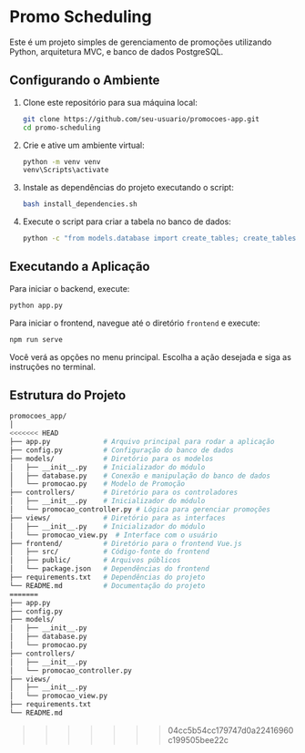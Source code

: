 # Promo Scheduling

Este é um projeto simples de gerenciamento de promoções utilizando Python, arquitetura MVC, e banco de dados PostgreSQL.

## Configurando o Ambiente

1. Clone este repositório para sua máquina local:
   ```bash
   git clone https://github.com/seu-usuario/promocoes-app.git
   cd promo-scheduling
   ```

2. Crie e ative um ambiente virtual:
    ```bash
    python -m venv venv
    venv\Scripts\activate
    ```

3. Instale as dependências do projeto executando o script:
    ```bash
    bash install_dependencies.sh
    ```

4. Execute o script para criar a tabela no banco de dados:
    ```bash
    python -c "from models.database import create_tables; create_tables()"
    ```

## Executando a Aplicação

Para iniciar o backend, execute:

```bash
python app.py
```

Para iniciar o frontend, navegue até o diretório `frontend` e execute:

```bash
npm run serve
```

Você verá as opções no menu principal. Escolha a ação desejada e siga as instruções no terminal.

## Estrutura do Projeto

```bash
promocoes_app/
│
<<<<<<< HEAD
├── app.py             # Arquivo principal para rodar a aplicação
├── config.py          # Configuração do banco de dados
├── models/            # Diretório para os modelos
│   ├── __init__.py    # Inicializador do módulo
│   ├── database.py    # Conexão e manipulação do banco de dados
│   └── promocao.py    # Modelo de Promoção
├── controllers/       # Diretório para os controladores
│   ├── __init__.py    # Inicializador do módulo
│   └── promocao_controller.py # Lógica para gerenciar promoções
├── views/             # Diretório para as interfaces
│   ├── __init__.py    # Inicializador do módulo
│   └── promocao_view.py  # Interface com o usuário
├── frontend/          # Diretório para o frontend Vue.js
│   ├── src/           # Código-fonte do frontend
│   ├── public/        # Arquivos públicos
│   └── package.json   # Dependências do frontend
├── requirements.txt   # Dependências do projeto
└── README.md          # Documentação do projeto
=======
├── app.py
├── config.py
├── models/
│   ├── __init__.py
│   ├── database.py
│   └── promocao.py
├── controllers/
│   ├── __init__.py
│   └── promocao_controller.py
├── views/
│   ├── __init__.py
│   └── promocao_view.py
├── requirements.txt
└── README.md


```
>>>>>>> 04cc5b54cc179747d0a22416960c199505bee22c
